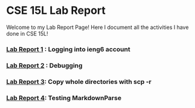 # CSE 15L Lab Report
Welcome to my Lab Report Page! Here I document all the activities I have done in CSE 15L!<br>
### [Lab Report 1](lab-report-1-week-2.md) : Logging into ieng6 account
### [Lab Report 2](labreport2.md) : Debugging
### [Lab Report 3](labreport3.md): Copy whole directories with scp -r
### [Lab Report 4](lab-report-4.md): Testing MarkdownParse

